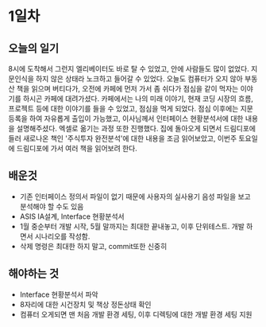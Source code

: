 # 1일차
## 오늘의 일기
8시에 도착해서 그런지 엘리베이터도 바로 탈 수 있었고, 안에 사람들도 많이 없었다. 지문인식을 하지 않은 상태라 노크하고 들어갈 수 있었다.
오늘도 컴퓨터가 오지 않아 부동산 책을 읽으며 버티다가, 오전에 카페에 먼저 가서 좀 쉬다가 점심을 같이 먹자는 이야기를 하시곤 카페에 대려가셨다.
카페에서는 나의 미래 이야기, 현재 코딩 시장의 흐름, 프로젝트 등에 대한 이야기를 들을 수 있었고, 점심을 먹게 되었다.
점심 이후에는 지문등록을 하여 자유롭게 출입이 가능했고, 이사님께서 인터페이스 현황분석서에 대한 내용을 설명해주셨다. 엑셀로 옮기는 과정 또한 진행했다.
집에 돌아오게 되면서 드림디포에 들러 새로나온 책인 '주식투자 완전분석'에 대한 내용을 조금 읽어보았고, 이번주 토요일에 드림디포에 가서 여러 책을 읽어보려 한다.

## 배운것
- 기존 인터페이스 정의서 파일이 없기 때문에 사용자의 실사용기 음성 파일을 보고 분석해야 할 수도 있음
- ASIS IA설계, Interface 현황분석서
- 1월 중순부터 개발 시작, 5월 말까지는 최대한 끝내놓고, 이후 단위테스트. 개발 하면서 시나리오를 작성함.
- 삭제 명령은 최대한 하지 말고, commit또한 신중히

## 해야하는 것
- Interface 현황분석서 파악
- 8자리에 대한 시건장치 및 책상 정돈상태 확인
- 컴퓨터 오게되면 맨 처음 개발 환경 세팅, 이후 디렉팅에 대한 개발 환경 세팅 지원
